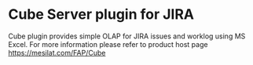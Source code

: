 # Cube Server plugin for JIRA
Cube plugin provides simple OLAP for JIRA issues and worklog using MS Excel. For more information please refer to product host page https://mesilat.com/FAP/Cube
